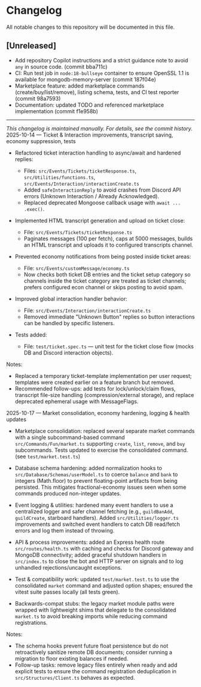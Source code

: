 # Changelog

All notable changes to this repository will be documented in this file.

## [Unreleased]

- Add repository Copilot instructions and a strict guidance note to avoid `any` in source code. (commit bba711c)
- CI: Run test job in `node:18-bullseye` container to ensure OpenSSL 1.1 is available for mongodb-memory-server (commit 187f04e)
- Marketplace feature: added marketplace commands (create/buy/list/remove), listing schema, tests, and CI test reporter (commit 98a7593)
- Documentation: updated TODO and referenced marketplace implementation (commit f1e958b)

---

_This changelog is maintained manually. For details, see the commit history._
2025-10-14 — Ticket & Interaction improvements, transcript saving, economy suppression, tests

- Refactored ticket interaction handling to async/await and hardened replies:
	- Files: `src/Events/Tickets/ticketResponse.ts`, `src/Utilities/functions.ts`, `src/Events/Interaction/interactionCreate.ts`
	- Added `safeInteractionReply` to avoid crashes from Discord API errors (Unknown Interaction / Already Acknowledged).
	- Replaced deprecated Mongoose callback usage with `await ... .exec()`.

- Implemented HTML transcript generation and upload on ticket close:
	- File: `src/Events/Tickets/ticketResponse.ts`
	- Paginates messages (100 per fetch), caps at 5000 messages, builds an HTML transcript and uploads it to configured transcripts channel.

- Prevented economy notifications from being posted inside ticket areas:
	- File: `src/Events/customMessage/economy.ts`
	- Now checks both ticket DB entries and the ticket setup category so channels inside the ticket category are treated as ticket channels; prefers configured econ channel or skips posting to avoid spam.

- Improved global interaction handler behavior:
	- File: `src/Events/Interaction/interactionCreate.ts`
	- Removed immediate "Unknown Button" replies so button interactions can be handled by specific listeners.

- Tests added:
	- File: `test/ticket.spec.ts` — unit test for the ticket close flow (mocks DB and Discord interaction objects).

Notes:
- Replaced a temporary ticket-template implementation per user request; templates were created earlier on a feature branch but removed.
- Recommended follow-ups: add tests for lock/unlock/claim flows, transcript file-size handling (compression/external storage), and replace deprecated ephemeral usage with MessageFlags.

2025-10-17 — Market consolidation, economy hardening, logging & health updates

- Marketplace consolidation: replaced several separate market commands with a single subcommand-based command `src/Commands/Fun/market.ts` supporting `create`, `list`, `remove`, and `buy` subcommands. Tests updated to exercise the consolidated command. (see `test/market.test.ts`)

- Database schema hardening: added normalization hooks to `src/Database/Schemas/userModel.ts` to coerce `balance` and `bank` to integers (Math.floor) to prevent floating-point artifacts from being persisted. This mitigates fractional-economy issues seen when some commands produced non-integer updates.

- Event logging & utilities: hardened many event handlers to use a centralized logger and safer channel fetching (e.g., `guildBanAdd`, `guildCreate`, starboard handlers). Added `src/Utilities/logger.ts` improvements and switched event handlers to catch DB read/fetch errors and log them instead of throwing.

- API & process improvements: added an Express health route `src/routes/health.ts` with caching and checks for Discord gateway and MongoDB connectivity; added graceful shutdown handlers in `src/index.ts` to close the bot and HTTP server on signals and to log unhandled rejections/uncaught exceptions.

- Test & compatibility work: updated `test/market.test.ts` to use the consolidated `market` command and adjusted option shapes; ensured the vitest suite passes locally (all tests green).

- Backwards-compat stubs: the legacy market module paths were wrapped with lightweight shims that delegate to the consolidated `market.ts` to avoid breaking imports while reducing command registrations.

Notes:
- The schema hooks prevent future float persistence but do not retroactively sanitize remote DB documents; consider running a migration to floor existing balances if needed.
- Follow-up tasks: remove legacy files entirely when ready and add explicit tests to ensure the command registration deduplication in `src/Structures/Client.ts` behaves as expected.
